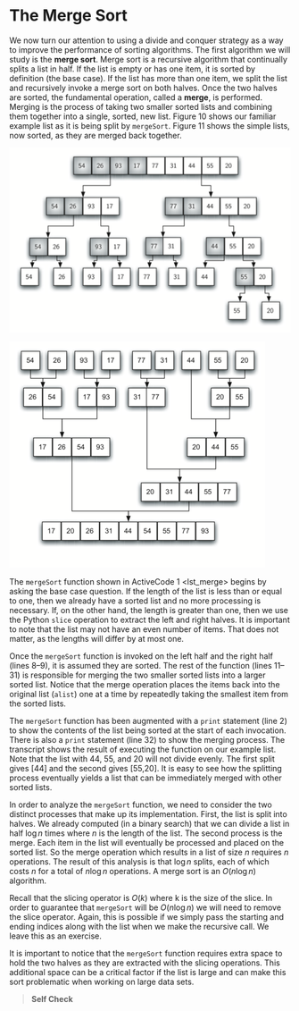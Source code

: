 The Merge Sort
==============

We now turn our attention to using a divide and conquer strategy as a
way to improve the performance of sorting algorithms. The first
algorithm we will study is the **merge sort**. Merge sort is a recursive
algorithm that continually splits a list in half. If the list is empty
or has one item, it is sorted by definition (the base case). If the list
has more than one item, we split the list and recursively invoke a merge
sort on both halves. Once the two halves are sorted, the fundamental
operation, called a **merge**, is performed. Merging is the process of
taking two smaller sorted lists and combining them together into a
single, sorted, new list. Figure 10 shows our
familiar example list as it is being split by `mergeSort`.
Figure 11 shows the simple lists, now sorted, as
they are merged back together.

![Figure 10: Splitting the List in a Merge Sort](figures/mergesortA.png)

![Figure 11: Lists as They Are Merged Together](figures/mergesortB.png)

The `mergeSort` function shown in ActiveCode 1 &lt;lst\_merge&gt; begins
by asking the base case question. If the length of the list is less than
or equal to one, then we already have a sorted list and no more
processing is necessary. If, on the other hand, the length is greater
than one, then we use the Python `slice` operation to extract the left
and right halves. It is important to note that the list may not have an
even number of items. That does not matter, as the lengths will differ
by at most one.

Once the `mergeSort` function is invoked on the left half and the right
half (lines 8–9), it is assumed they are sorted. The rest of the
function (lines 11–31) is responsible for merging the two smaller sorted
lists into a larger sorted list. Notice that the merge operation places
the items back into the original list (`alist`) one at a time by
repeatedly taking the smallest item from the sorted lists.

The `mergeSort` function has been augmented with a `print` statement
(line 2) to show the contents of the list being sorted at the start of
each invocation. There is also a `print` statement (line 32) to show the
merging process. The transcript shows the result of executing the
function on our example list. Note that the list with 44, 55, and 20
will not divide evenly. The first split gives \[44\] and the second
gives \[55,20\]. It is easy to see how the splitting process eventually
yields a list that can be immediately merged with other sorted lists.

In order to analyze the `mergeSort` function, we need to consider the
two distinct processes that make up its implementation. First, the list
is split into halves. We already computed (in a binary search) that we
can divide a list in half $\log n$ times where *n* is the length of the
list. The second process is the merge. Each item in the list will
eventually be processed and placed on the sorted list. So the merge
operation which results in a list of size *n* requires *n* operations.
The result of this analysis is that $\log n$ splits, each of which costs
$n$ for a total of $n\log n$ operations. A merge sort is an $O(n\log n)$
algorithm.

Recall that the slicing operator is $O(k)$ where k is the size of the
slice. In order to guarantee that `mergeSort` will be $O(n\log n)$ we
will need to remove the slice operator. Again, this is possible if we
simply pass the starting and ending indices along with the list when we
make the recursive call. We leave this as an exercise.

It is important to notice that the `mergeSort` function requires extra
space to hold the two halves as they are extracted with the slicing
operations. This additional space can be a critical factor if the list
is large and can make this sort problematic when working on large data
sets.

> **Self Check**
